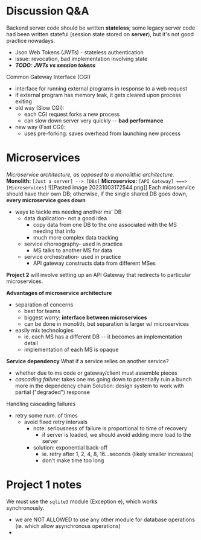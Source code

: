 # Discussion Q&A
Backend server code should be written **stateless**; some legacy server code had been written stateful (session state stored on **server**), but it's not good practice nowadays.
- Json Web Tokens (JWTs) - stateless authentication
- issue: revocation, bad implementation involving state
- ***TODO: JWTs vs session tokens***

Common Gateway Interface (CGI)
- interface for running external programs in response to a web request
- if external program has memory leak, it gets cleared upon process exiting
- old way (Slow CGI):
	- each CGI request forks a new process
	- can slow down server very quickly -- **bad performance**
- new way (Fast CGI):
	- uses pre-forking: saves overhead from launching new process
# Microservices
*Microservice architecture, as opposed to a monolithic architecture.*
**Monolith:**
`[Just a server] --> [DBs]`
**Microservice:**
`[API Gateway] ===> [Microservices]`
![[Pasted image 20231003172544.png]]
Each microservice should have their own DB; otherwise, if the single shared DB goes down, **every microservice goes down**
- ways to tackle ms needing another ms' DB
	- data duplication- not a good idea
		- copy data from one DB to the one associated with the MS needing that info
		- much more complex data tracking
	- service choreography- used in practice
		- MS talks to another MS for data
	- service orchestration- used in practice
		- API gateway constructs data from different MSes

**Project 2** will involve setting up an API Gateway that redirects to particular microservices.

**Advantages of microservice architecture**
- separation of concerns
	- best for teams
	- biggest worry: **interface between microservices**
	- can be done in monolith, but separation is larger w/ microservices
- easily mix technologies
	- ie. each MS has a different DB -- it becomes an implementation detail
	- implementation of each MS is opaque

**Service dependency**
What if a service relies on another service?
- whether due to ms code or gateway/client must assemble pieces
- *cascading failure*: takes one ms going down to potentially ruin a bunch more in the dependency chain
Solution: design system to work with partial ("degraded") response

Handling cascading failures
- retry some num. of times
	- avoid fixed retry intervals
		- note: seriousness of failure is proportional to time of recovery
			- if server is loaded, we should avoid adding more load to the server
		- solution: exponential back-off
			- ie. retry after 1, 2, 4, 8, 16...seconds (likely smaller increases)
			- don't make time too long
# Project 1 notes
We must use the `sqlite3` module (Exception e), which works synchronously.
- we are NOT ALLOWED to use any other module for database operations (ie. which allow asynchronous operations)
- 